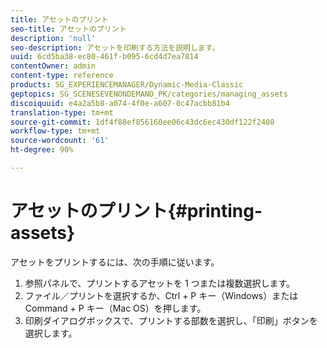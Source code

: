 ```yaml
---
title: アセットのプリント
seo-title: アセットのプリント
description: 'null'
seo-description: アセットを印刷する方法を説明します。
uuid: 6cd5ba38-ec80-461f-b095-6cd4d7ea7814
contentOwner: admin
content-type: reference
products: SG_EXPERIENCEMANAGER/Dynamic-Media-Classic
geptopics: SG_SCENESEVENONDEMAND_PK/categories/managing_assets
discoiquuid: e4a2a5b8-a074-4f0e-a607-0c47acbb81b4
translation-type: tm+mt
source-git-commit: 1df4f88ef856160ee06c43dc6ec430df122f2408
workflow-type: tm+mt
source-wordcount: '61'
ht-degree: 90%

---
```



# アセットのプリント{#printing-assets}

アセットをプリントするには、次の手順に従います。

1. 参照パネルで、プリントするアセットを 1 つまたは複数選択します。
1. ファイル／プリントを選択するか、Ctrl + P キー（Windows）または Command + P キー（Mac OS）を押します。
1. 印刷ダイアログボックスで、プリントする部数を選択し、「印刷」ボタンを選択します。

